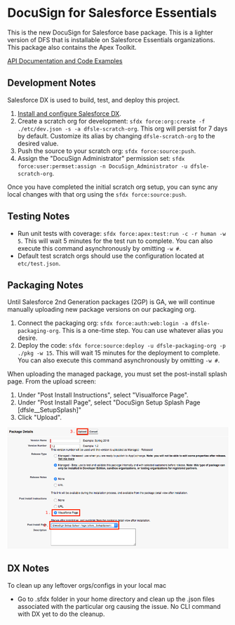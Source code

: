 # DocuSign for Salesforce Essentials

This is the new DocuSign for Salesforce base package. This is a lighter version of DFS that is installable on Salesforce Essentials organizations. This package also contains the Apex Toolkit.

[API Documentation and Code Examples](https://developers.docusign.com/salesforce/)

## Development Notes
Salesforce DX is used to build, test, and deploy this project.
1. [Install and configure Salesforce DX](./doc/sfdx.md).
1. Create a scratch org for development: `sfdx force:org:create -f ./etc/dev.json -s -a dfsle-scratch-org`. This org will persist for 7 days by default. Customize its alias by changing `dfsle-scratch-org` to the desired value.
1. Push the source to your scratch org: `sfdx force:source:push`.
1. Assign the "DocuSign Administrator" permission set: `sfdx force:user:permset:assign -n DocuSign_Administrator -u dfsle-scratch-org`.

Once you have completed the initial scratch org setup, you can sync any local changes with that org using the `sfdx force:source:push`.

## Testing Notes
- Run unit tests with coverage: `sfdx force:apex:test:run -c -r human -w 5`. This will wait 5 minutes for the test run to complete. You can also execute this command asynchronously by omitting `-w #`.
- Default test scratch orgs should use the configuration located at `etc/test.json`.

## Packaging Notes
Until Salesforce 2nd Generation packages (2GP) is GA, we will continue manually uploading new package versions on our packaging org.
1. Connect the packaging org: `sfdx force:auth:web:login -a dfsle-packaging-org`. This is a one-time step. You can use whatever alias you desire.
1. Deploy the code: `sfdx force:source:deploy -u dfsle-packaging-org -p ./pkg -w 15`. This will wait 15 minutes for the deployment to complete. You can also execute this command asynchronously by omitting `-w #`.

When uploading the managed package, you must set the post-install splash page. From the upload screen:

1. Under "Post Install Instructions", select "Visualforce Page".
1. Under "Post Install Page", select "DocuSign Setup Splash Page [dfsle__SetupSplash]"
1. Click "Upload".

![Package Upload](./img/package_upload.png)

## DX Notes
To clean up any leftover orgs/configs in your local mac
- Go to .sfdx folder in your home directory and clean up the .json files associated with the particular org causing the issue. No CLI command with DX yet to do the cleanup.


